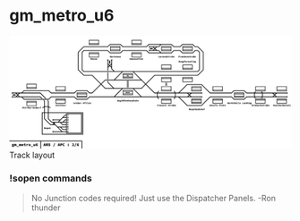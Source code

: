 # gm_metro_u6

![Track layout](https://github.com/GamerXsakuboy99/metrostroi-maps/blob/master/pictures/gm_metro_u6.png?raw=true)
Track layout

### !sopen commands
> No Junction codes required! Just use the Dispatcher Panels. -Ron thunder
